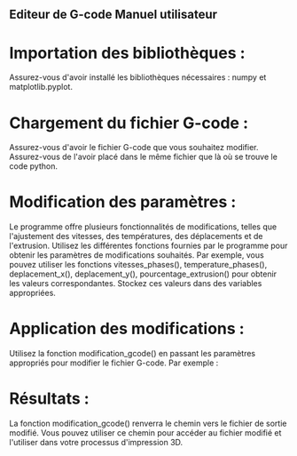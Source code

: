 ## Editeur de G-code Manuel utilisateur

# Importation des bibliothèques :
Assurez-vous d'avoir installé les bibliothèques nécessaires : numpy et matplotlib.pyplot.
 
# Chargement du fichier G-code :
Assurez-vous d'avoir le fichier G-code que vous souhaitez modifier. Assurez-vous de l'avoir placé dans le même fichier que là où se trouve le code python.

# Modification des paramètres :
Le programme offre plusieurs fonctionnalités de modifications, telles que l'ajustement des vitesses, des températures, des déplacements et de l'extrusion.
Utilisez les différentes fonctions fournies par le programme pour obtenir les paramètres de modifications souhaités. Par exemple, vous pouvez utiliser les fonctions vitesses_phases(), temperature_phases(), deplacement_x(), deplacement_y(), pourcentage_extrusion() pour obtenir les valeurs correspondantes.
Stockez ces valeurs dans des variables appropriées.

# Application des modifications :
Utilisez la fonction modification_gcode() en passant les paramètres appropriés pour modifier le fichier G-code. Par exemple :

# Résultats :
La fonction modification_gcode() renverra le chemin vers le fichier de sortie modifié.
Vous pouvez utiliser ce chemin pour accéder au fichier modifié et l'utiliser dans votre processus d'impression 3D.
